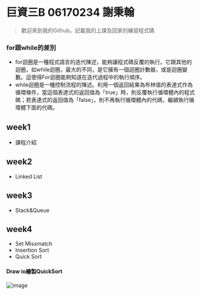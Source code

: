 巨資三B 06170234 謝秉翰
=======================================
> 歡迎來到我的Github，記載我的上課及回家的練習程式碼
### for跟while的差別
* for迴圈是一種程式語言的迭代陳述，能夠讓程式碼反覆的執行。它跟其他的迴圈，如while迴圈，最大的不同，是它擁有一個迴圈計數器，或是迴圈變數。這使得For迴圈能夠知道在迭代過程中的執行順序。
* while迴圈是一種控制流程的陳述。利用一個返回結果為布林值的表達式作為循環條件，當這個表達式的返回值為「true」時，則反覆執行循環體內的程式碼；若表達式的返回值為「false」，則不再執行循環體內的代碼，繼續執行循環體下面的代碼。
## week1
* 課程介紹
## week2
* Linked List
## week3
* Stack&Queue
## week4
* Set Missmatch
* Insertion Sort
* Quick Sort
#### Draw io繪製QuickSort
![image](https://github.com/hans0517/hans/blob/master/images/QuickSortpic.png)
